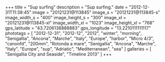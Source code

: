 +++
title = "Sup surfing"
description = "Sup surfing."
date = "2012-12-31T11:38:45"
image = "20121231@113845"
image_s = "20121231@113845-s"
image_width_s = "400"
image_height_s = "300"
image_xl = "20121231@113845-xl"
image_width_xl = "1023"
image_height_xl = "768"
gps_latitude = "43.7206138888883"
gps_longitude = "13.2210111111117"
phototags = [ "2012-12-31", "2012-12", "2012", "winter", "morning", "Senigallia", "Ancona", "Marche", "Italy", "Europe", "harbor", "Micro 4/3", "canonfd", "200mm", "Rotonda a mare", "Senigallia", "Ancona", "Marche", "Italy", "Europe", "sup", "Adriatic", "Mediterranean", "sea" ]
galleries = [ "Senigallia City and Seaside", "Timeline 2013" ]
+++
